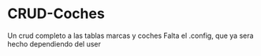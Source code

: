 # CRUD-Coches
Un crud completo a las tablas marcas y coches
Falta el .config, que ya sera hecho dependiendo del user
